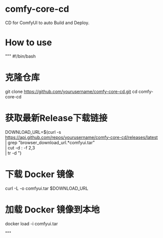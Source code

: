 # comfy-core-cd
CD for ComfyUI to auto Build and Deploy.


# How to use
"""
#!/bin/bash

# 克隆仓库
git clone https://github.com/yourusername/comfy-core-cd.git
cd comfy-core-cd

# 获取最新Release下载链接
DOWNLOAD_URL=$(curl -s https://api.github.com/repos/yourusername/comfy-core-cd/releases/latest \
| grep "browser_download_url.*comfyui.tar" \
| cut -d : -f 2,3 \
| tr -d \")

# 下载 Docker 镜像
curl -L -o comfyui.tar $DOWNLOAD_URL

# 加载 Docker 镜像到本地
docker load -i comfyui.tar

"""
